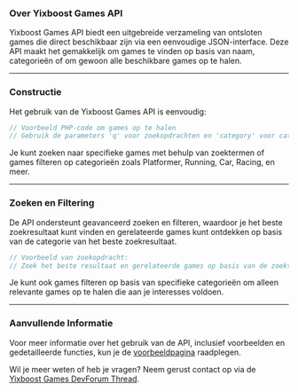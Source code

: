 [icon:setOrder]: https://1foreverhd.github.io/TopbarPlus/api/#setorder
[Feature Guide]: https://1foreverhd.github.io/TopbarPlus/features
[Icon API]: https://1foreverhd.github.io/TopbarPlus/api
[TopbarPlus DevForum Thread]: https://devforum.roblox.com/t/topbarplus/1017485

### Over Yixboost Games API

Yixboost Games API biedt een uitgebreide verzameling van ontsloten games die direct beschikbaar zijn via een eenvoudige JSON-interface. Deze API maakt het gemakkelijk om games te vinden op basis van naam, categorieën of om gewoon alle beschikbare games op te halen.

----------

### Constructie

Het gebruik van de Yixboost Games API is eenvoudig:

```php
// Voorbeeld PHP-code om games op te halen
// Gebruik de parameters 'q' voor zoekopdrachten en 'category' voor categorieën
```

Je kunt zoeken naar specifieke games met behulp van zoektermen of games filteren op categorieën zoals Platformer, Running, Car, Racing, en meer.

----------

### Zoeken en Filtering

De API ondersteunt geavanceerd zoeken en filteren, waardoor je het beste zoekresultaat kunt vinden en gerelateerde games kunt ontdekken op basis van de categorie van het beste zoekresultaat.

```php
// Voorbeeld van zoekopdracht:
// Zoek het beste resultaat en gerelateerde games op basis van de zoekterm
```

Je kunt ook games filteren op basis van specifieke categorieën om alleen relevante games op te halen die aan je interesses voldoen.

----------

### Aanvullende Informatie

Voor meer informatie over het gebruik van de API, inclusief voorbeelden en gedetailleerde functies, kun je de [voorbeeldpagina](http://yixboost.nl.eu.org/yixboost/api/example) raadplegen.

Wil je meer weten of heb je vragen? Neem gerust contact op via de [Yixboost Games DevForum Thread](http://yixboost.nl.eu.org/yixboost/api).